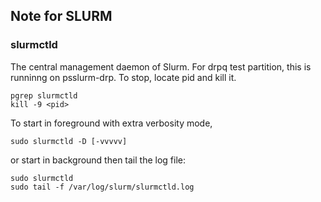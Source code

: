 ## Note for SLURM

### slurmctld 
The central management daemon of Slurm. For drpq test partition, this is runninng on psslurm-drp. 
To stop, locate pid and kill it.
```
pgrep slurmctld
kill -9 <pid>
```
To start in foreground with extra verbosity mode, 
```
sudo slurmctld -D [-vvvvv] 
```
or start in background then tail the log file:
```
sudo slurmctld
sudo tail -f /var/log/slurm/slurmctld.log 
```
